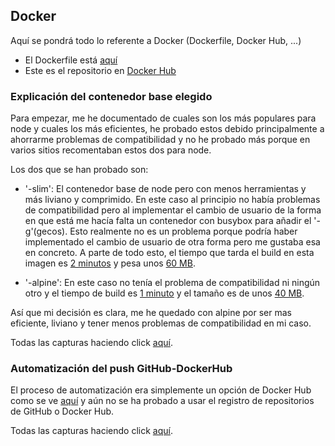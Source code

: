 ## Docker

Aquí se pondrá todo lo referente a Docker (Dockerfile, Docker Hub, ...)

* El Dockerfile está [aquí](/Dockerfile)
* Este es el repositorio en [Docker Hub](https://hub.docker.com/repository/docker/javizzyv/videogametracker/general)

### Explicación del contenedor base elegido

Para empezar, me he documentado de cuales son los más populares para node y cuales los más eficientes, he probado estos debido principalmente a ahorrarme problemas de compatibilidad y no he probado más porque en varios sitios recomentaban estos dos para node.

Los dos que se han probado son:

- '-slim': El contenedor base de node pero con menos herramientas y más liviano y comprimido. En este caso al principio no había problemas de compatibilidad pero al implementar el cambio de usuario de la forma en que está me hacía falta un contenedor con busybox para añadir el '-g'(gecos). Esto realmente no es un problema porque podría haber implementado el cambio de usuario de otra forma pero me gustaba esa en concreto. A parte de todo esto, el tiempo que tarda el build en esta imagen es [2 minutos](/docs/img/slim-tiempo.png) y pesa unos [60 MB](/docs/img/slim-tamanio.png).

- '-alpine': En este caso no tenía el problema de compatibilidad ni ningún otro y el tiempo de build es [1 minuto](/docs/img/alpine-tiempo.png) y el tamaño es de unos [40 MB](/docs/img/alpine-tamanio.png).

Así que mi decisión es clara, me he quedado con alpine por ser mas eficiente, liviano y tener menos problemas de compatibilidad en mi caso.

Todas las capturas haciendo click [aquí](/docs/img).

### Automatización del push GitHub-DockerHub

El proceso de automatización era simplemente un opción de Docker Hub como se ve [aquí](/docs/img/auto-Docker.png) y aún no se ha probado a usar el registro de repositorios de GitHub o Docker Hub.

Todas las capturas haciendo click [aquí](/docs/img).